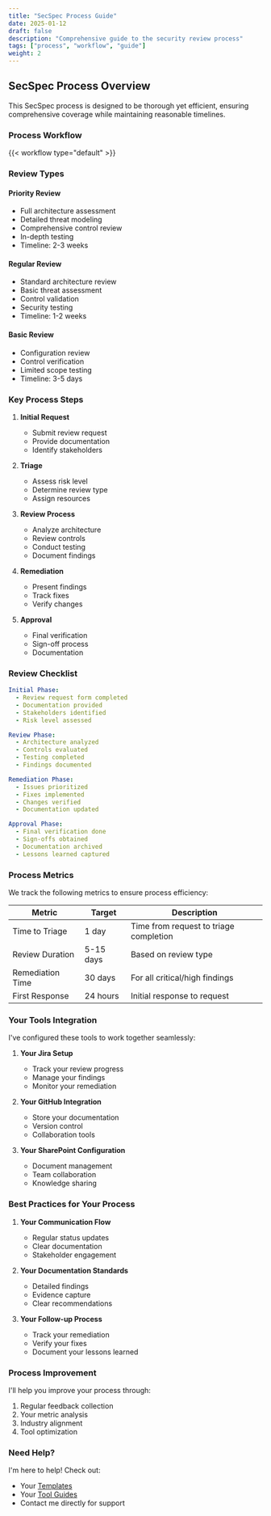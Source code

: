 ```yaml
---
title: "SecSpec Process Guide"
date: 2025-01-12
draft: false
description: "Comprehensive guide to the security review process"
tags: ["process", "workflow", "guide"]
weight: 2
---
```


## SecSpec Process Overview

This SecSpec process is designed to be thorough yet efficient, ensuring comprehensive coverage while maintaining reasonable timelines.

### Process Workflow

{{< workflow type="default" >}}

### Review Types

#### Priority Review
- Full architecture assessment
- Detailed threat modeling
- Comprehensive control review
- In-depth testing
- Timeline: 2-3 weeks

#### Regular Review
- Standard architecture review
- Basic threat assessment
- Control validation
- Security testing
- Timeline: 1-2 weeks

#### Basic Review
- Configuration review
- Control verification
- Limited scope testing
- Timeline: 3-5 days

### Key Process Steps

1. **Initial Request**
   - Submit review request
   - Provide documentation
   - Identify stakeholders

2. **Triage**
   - Assess risk level
   - Determine review type
   - Assign resources

3. **Review Process**
   - Analyze architecture
   - Review controls
   - Conduct testing
   - Document findings

4. **Remediation**
   - Present findings
   - Track fixes
   - Verify changes

5. **Approval**
   - Final verification
   - Sign-off process
   - Documentation

### Review Checklist

```yaml
Initial Phase:
  - Review request form completed
  - Documentation provided
  - Stakeholders identified
  - Risk level assessed

Review Phase:
  - Architecture analyzed
  - Controls evaluated
  - Testing completed
  - Findings documented

Remediation Phase:
  - Issues prioritized
  - Fixes implemented
  - Changes verified
  - Documentation updated

Approval Phase:
  - Final verification done
  - Sign-offs obtained
  - Documentation archived
  - Lessons learned captured
```

### Process Metrics

We track the following metrics to ensure process efficiency:

| Metric | Target | Description |
|--------|---------|-------------|
| Time to Triage | 1 day | Time from request to triage completion |
| Review Duration | 5-15 days | Based on review type |
| Remediation Time | 30 days | For all critical/high findings |
| First Response | 24 hours | Initial response to request |

### Your Tools Integration

I've configured these tools to work together seamlessly:

1. **Your Jira Setup**
   - Track your review progress
   - Manage your findings
   - Monitor your remediation

2. **Your GitHub Integration**
   - Store your documentation
   - Version control
   - Collaboration tools

3. **Your SharePoint Configuration**
   - Document management
   - Team collaboration
   - Knowledge sharing

### Best Practices for Your Process

1. **Your Communication Flow**
   - Regular status updates
   - Clear documentation
   - Stakeholder engagement

2. **Your Documentation Standards**
   - Detailed findings
   - Evidence capture
   - Clear recommendations

3. **Your Follow-up Process**
   - Track your remediation
   - Verify your fixes
   - Document your lessons learned

### Process Improvement

I'll help you improve your process through:

1. Regular feedback collection
2. Your metric analysis
3. Industry alignment
4. Tool optimization

### Need Help?

I'm here to help! Check out:

- Your [Templates](/templates/)
- Your [Tool Guides](/tools/)
- Contact me directly for support
